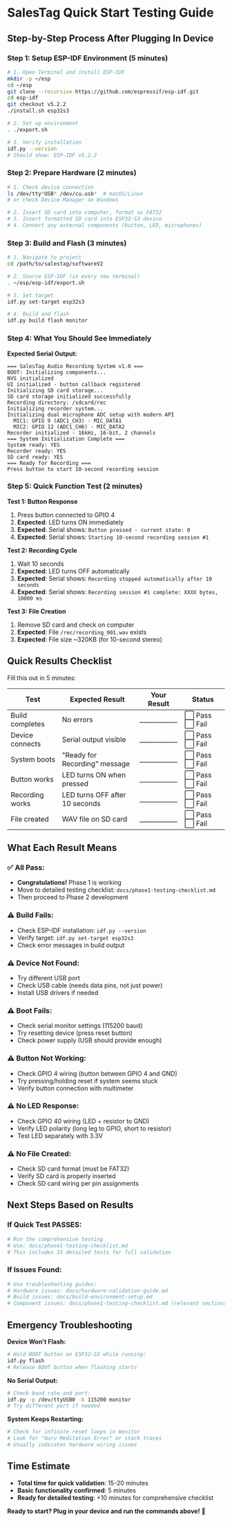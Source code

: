 # SalesTag Quick Start Testing Guide

## Step-by-Step Process After Plugging In Device

### Step 1: Setup ESP-IDF Environment (5 minutes)

```bash
# 1. Open Terminal and install ESP-IDF
mkdir -p ~/esp
cd ~/esp
git clone --recursive https://github.com/espressif/esp-idf.git
cd esp-idf
git checkout v5.2.2
./install.sh esp32s3

# 2. Set up environment
. ./export.sh

# 3. Verify installation
idf.py --version
# Should show: ESP-IDF v5.2.2
```

### Step 2: Prepare Hardware (2 minutes)

```bash
# 1. Check device connection
ls /dev/tty*USB* /dev/cu.usb*  # macOS/Linux
# or check Device Manager on Windows

# 2. Insert SD card into computer, format as FAT32
# 3. Insert formatted SD card into ESP32-S3 device
# 4. Connect any external components (button, LED, microphones)
```

### Step 3: Build and Flash (3 minutes)

```bash
# 1. Navigate to project
cd /path/to/salestag/softwareV2

# 2. Source ESP-IDF (in every new terminal)
. ~/esp/esp-idf/export.sh

# 3. Set target
idf.py set-target esp32s3

# 4. Build and flash
idf.py build flash monitor
```

### Step 4: What You Should See Immediately

**Expected Serial Output:**
```
=== SalesTag Audio Recording System v1.0 ===
BOOT: Initializing components...
NVS initialized
UI initialized - button callback registered
Initializing SD card storage...
SD card storage initialized successfully
Recording directory: /sdcard/rec
Initializing recorder system...
Initializing dual microphone ADC setup with modern API
  MIC1: GPIO 9 (ADC1_CH3) - MIC_DATA1
  MIC2: GPIO 12 (ADC1_CH6) - MIC_DATA2
Recorder initialized - 16kHz, 16-bit, 2 channels
=== System Initialization Complete ===
System ready: YES
Recorder ready: YES
SD card ready: YES
=== Ready for Recording ===
Press button to start 10-second recording session
```

### Step 5: Quick Function Test (2 minutes)

**Test 1: Button Response**
1. Press button connected to GPIO 4
2. **Expected**: LED turns ON immediately
3. **Expected**: Serial shows: `Button pressed - current state: 0`
4. **Expected**: Serial shows: `Starting 10-second recording session #1`

**Test 2: Recording Cycle**
1. Wait 10 seconds
2. **Expected**: LED turns OFF automatically
3. **Expected**: Serial shows: `Recording stopped automatically after 10 seconds`
4. **Expected**: Serial shows: `Recording session #1 complete: XXXX bytes, 10000 ms`

**Test 3: File Creation**
1. Remove SD card and check on computer
2. **Expected**: File `/rec/recording_001.wav` exists
3. **Expected**: File size ~320KB (for 10-second stereo)

## Quick Results Checklist

Fill this out in 5 minutes:

| Test | Expected Result | Your Result | Status |
|------|----------------|-------------|---------|
| Build completes | No errors | ____________ | ⬜ Pass ⬜ Fail |
| Device connects | Serial output visible | ____________ | ⬜ Pass ⬜ Fail |
| System boots | "Ready for Recording" message | ____________ | ⬜ Pass ⬜ Fail |
| Button works | LED turns ON when pressed | ____________ | ⬜ Pass ⬜ Fail |
| Recording works | LED turns OFF after 10 seconds | ____________ | ⬜ Pass ⬜ Fail |
| File created | WAV file on SD card | ____________ | ⬜ Pass ⬜ Fail |

## What Each Result Means

### ✅ **All Pass**: 
- **Congratulations!** Phase 1 is working
- Move to detailed testing checklist: `docs/phase1-testing-checklist.md`
- Then proceed to Phase 2 development

### ⚠️ **Build Fails**:
- Check ESP-IDF installation: `idf.py --version`
- Verify target: `idf.py set-target esp32s3`
- Check error messages in build output

### ⚠️ **Device Not Found**:
- Try different USB port
- Check USB cable (needs data pins, not just power)
- Install USB drivers if needed

### ⚠️ **Boot Fails**:
- Check serial monitor settings (115200 baud)
- Try resetting device (press reset button)
- Check power supply (USB should provide enough)

### ⚠️ **Button Not Working**:
- Check GPIO 4 wiring (button between GPIO 4 and GND)
- Try pressing/holding reset if system seems stuck
- Verify button connection with multimeter

### ⚠️ **No LED Response**:
- Check GPIO 40 wiring (LED + resistor to GND)
- Verify LED polarity (long leg to GPIO, short to resistor)
- Test LED separately with 3.3V

### ⚠️ **No File Created**:
- Check SD card format (must be FAT32)
- Verify SD card is properly inserted
- Check SD card wiring per pin assignments

## Next Steps Based on Results

### If Quick Test PASSES:
```bash
# Run the comprehensive testing
# Use: docs/phase1-testing-checklist.md
# This includes 15 detailed tests for full validation
```

### If Issues Found:
```bash
# Use troubleshooting guides:
# Hardware issues: docs/hardware-validation-guide.md
# Build issues: docs/build-environment-setup.md
# Component issues: docs/phase1-testing-checklist.md (relevant sections)
```

## Emergency Troubleshooting

**Device Won't Flash:**
```bash
# Hold BOOT button on ESP32-S3 while running:
idf.py flash
# Release BOOT button when flashing starts
```

**No Serial Output:**
```bash
# Check baud rate and port:
idf.py -p /dev/ttyUSB0 -b 115200 monitor
# Try different port if needed
```

**System Keeps Restarting:**
```bash
# Check for infinite reset loops in monitor
# Look for "Guru Meditation Error" or stack traces
# Usually indicates hardware wiring issues
```

## Time Estimate

- **Total time for quick validation**: 15-20 minutes
- **Basic functionality confirmed**: 5 minutes  
- **Ready for detailed testing**: +10 minutes for comprehensive checklist

**Ready to start? Plug in your device and run the commands above!** 🚀